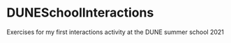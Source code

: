# DUNESchoolInteractions
Exercises for my first interactions activity at the DUNE summer school 2021
